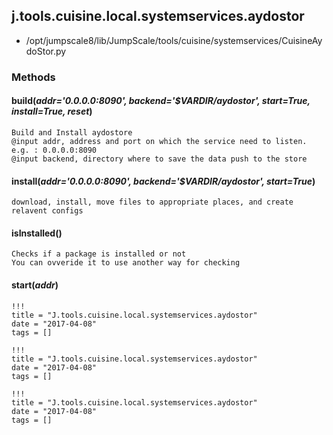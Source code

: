 <!-- toc -->
## j.tools.cuisine.local.systemservices.aydostor

- /opt/jumpscale8/lib/JumpScale/tools/cuisine/systemservices/CuisineAydoStor.py

### Methods

#### build(*addr='0.0.0.0:8090', backend='$VARDIR/aydostor', start=True, install=True, reset*) 

```
Build and Install aydostore
@input addr, address and port on which the service need to listen. e.g. : 0.0.0.0:8090
@input backend, directory where to save the data push to the store

```

#### install(*addr='0.0.0.0:8090', backend='$VARDIR/aydostor', start=True*) 

```
download, install, move files to appropriate places, and create relavent configs

```

#### isInstalled() 

```
Checks if a package is installed or not
You can ovveride it to use another way for checking

```

#### start(*addr*) 


```
!!!
title = "J.tools.cuisine.local.systemservices.aydostor"
date = "2017-04-08"
tags = []
```

```
!!!
title = "J.tools.cuisine.local.systemservices.aydostor"
date = "2017-04-08"
tags = []
```

```
!!!
title = "J.tools.cuisine.local.systemservices.aydostor"
date = "2017-04-08"
tags = []
```
